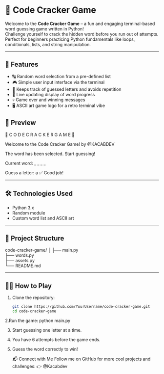 # 🎯 Code Cracker Game

Welcome to the **Code Cracker Game** – a fun and engaging terminal-based word guessing game written in Python!  
Challenge yourself to crack the hidden word before you run out of attempts. Perfect for beginners practicing Python fundamentals like loops, conditionals, lists, and string manipulation.

---

## 🚀 Features

- 🔠 Random word selection from a pre-defined list
- 🎮 Simple user input interface via the terminal
- 🧠 Keeps track of guessed letters and avoids repetition
- 🔄 Live updating display of word progress
- 💀 Game over and winning messages
- 🖥️ ASCII art game logo for a retro terminal vibe


## 📸 Preview

🎯 C O D E C R A C K E R G A M E 🎯

Welcome to the Code Cracker Game! by @KACABDEV

The word has been selected. Start guessing!

Current word: _ _ _ _

Guess a letter: a
✅ Good job!



---

## 🛠️ Technologies Used

- Python 3.x
- Random module
- Custom word list and ASCII art

---

## 📂 Project Structure

code-cracker-game/
│
├── main.py         
├── words.py        
├── assets.py      
└── README.md      



---

## 🧑‍💻 How to Play

1. Clone the repository:
   ```bash
   git clone https://github.com/YourUsername/code-cracker-game.git
   cd code-cracker-game
2.Run the game:
    python main.py

3. Start guessing one letter at a time.

4. You have 6 attempts before the game ends.

5. Guess the word correctly to win!


   📬 Connect with Me
Follow me on GitHub for more cool projects and challenges:
👉 @Kacabdev
